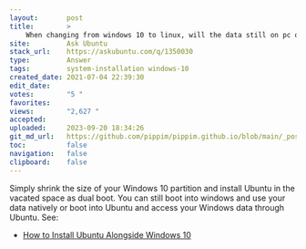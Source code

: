 ```yaml
---
layout:       post
title:        >
    When changing from windows 10 to linux, will the data still on pc or removed?
site:         Ask Ubuntu
stack_url:    https://askubuntu.com/q/1350030
type:         Answer
tags:         system-installation windows-10
created_date: 2021-07-04 22:39:30
edit_date:    
votes:        "5 "
favorites:    
views:        "2,627 "
accepted:     
uploaded:     2023-09-20 18:34:26
git_md_url:   https://github.com/pippim/pippim.github.io/blob/main/_posts/2021/2021-07-04-When-changing-from-windows-10-to-linux_-will-the-data-still-on-pc-or-removed_.md
toc:          false
navigation:   false
clipboard:    false
---
```


Simply shrink the size of your Windows 10 partition and install Ubuntu in the vacated space as dual boot. You can still boot into windows and use your data natively or boot into Ubuntu and access your Windows data through Ubuntu. See: 

- [How to Install Ubuntu Alongside Windows 10](https://itsfoss.com/install-ubuntu-1404-dual-boot-mode-windows-8-81-uefi/)
